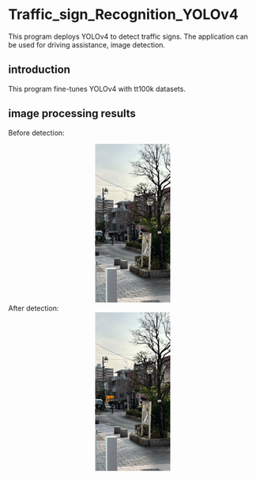 # Traffic_sign_Recognition_YOLOv4
This program deploys YOLOv4 to detect traffic signs. The application can be used for driving assistance, image detection.

## introduction
This program fine-tunes YOLOv4 with tt100k datasets.


## image processing results
Before detection: <br>
<div style = "text-align: center">
<img src="jap03_origin.jpg" alt="Before detection" height = "30%" width = "30%"/><br>
</div>
After detection:<br>
<div style = "text-align: center">
<img src="jap03.jpg" alt="After detection" style="center" height = "30%" width = "30%"/><br>
</div>

